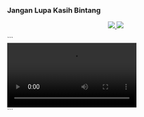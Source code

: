 ### Jangan Lupa Kasih Bintang

<p align="center">
  <a href="https://github.com/xenzoffcial/ProfileGuard">
    <img src="https://raw.githubusercontent.com/catppuccin/catppuccin/main/assets/footers/gray0_ctp_on_line.svg?sanitize=true"/>
    <img src="https://readme-typing-svg.demolab.com/?lines=Facebook Profile Guard &font=Fira%20Code&center=true&width=440&height=45&color=00ff00&vCenter=true&pause=10&size=22" />
  </a>
</p>
```
<div><video controls src='https://github.com/xenzoffcial/ProfileGuard/raw/main/assets/demo.mp4'></video></div>
```
